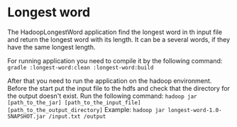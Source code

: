 # Longest word
The HadoopLongestWord application find the longest word in th input file and return the longest
word with its length. It can be a several words, if they have the same longest length.

For running application you need to compile it by the following command:
```gradle :longest-word:clean :longest-word:build```

After that you need to run the application on the hadoop environment. Before the start put
the input file to the hdfs and check that the directory for the output doesn't exist.
Run the following command:
```hadoop jar [path_to_the_jar] [path_to_the_input_file] [path_to_the_output_directory]```
Example:
```hadoop jar longest-word-1.0-SNAPSHOT.jar /input.txt /output```